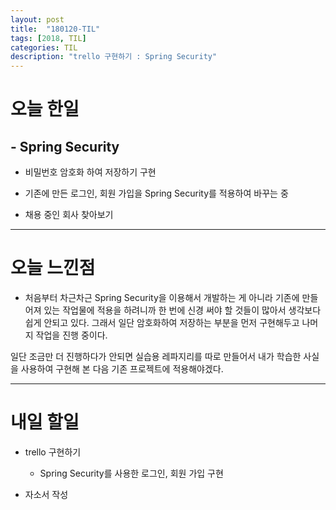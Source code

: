 ```yaml
---
layout: post
title:  "180120-TIL"
tags: [2018, TIL]
categories: TIL
description: "trello 구현하기 : Spring Security"
---
```


오늘 한일
=========

## - Spring Security  
- 비밀번호 암호화 하여 저장하기 구현  

- 기존에 만든 로그인, 회원 가입을 Spring Security를 적용하여 바꾸는 중  

- 채용 중인 회사 찾아보기

---

오늘 느낀점
==========

- 처음부터 차근차근 Spring Security을 이용해서 개발하는 게 아니라 기존에 만들어져 있는 작업물에 적용을 하려니까 한 번에 신경 써야 할 것들이 많아서 생각보다 쉽게 안되고 있다. 그래서 일단 암호화하여 저장하는 부분을 먼저 구현해두고 나머지 작업을 진행 중이다.

일단 조금만 더 진행하다가 안되면 실습용 레파지리를 따로 만들어서 내가 학습한 사실을 사용하여 구현해 본 다음 기존 프로젝트에 적용해야겠다.

---

내일 할일
=========

- trello 구현하기  

  - Spring Security를 사용한 로그인, 회원 가입 구현  

- 자소서 작성
